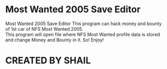 # Most Wanted 2005 Save Editor
Most Wanted 2005 Save Editor
This program can hack money and bounty of 1st car of NFS Most Wanted 2005. <br>
This program will open file where NFS Most Wanted profile data is stored and change Money and Bounty in it.
So! Enjoy!

# CREATED BY SHAIL
